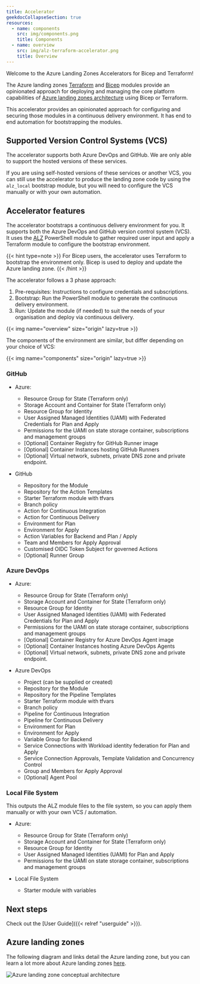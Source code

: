 ```yaml
---
title: Accelerator
geekdocCollapseSection: true
resources:
  - name: components
    src: img/components.png
    title: Components
  - name: overview
    src: img/alz-terraform-accelerator.png
    title: Overview
---
```


Welcome to the Azure Landing Zones Accelerators for Bicep and Terraform!

The Azure landing zones [Terraform][alz_tf_module] and [Bicep][alz_bc_module] modules provide an opinionated approach for deploying and managing the core platform capabilities of [Azure landing zones architecture][alz_architecture] using Bicep or Terraform.

This accelerator provides an opinionated approach for configuring and securing those modules in a continuous delivery environment. It has end to end automation for bootstrapping the modules.

## Supported Version Control Systems (VCS)

The accelerator supports both Azure DevOps and GitHub. We are only able to support the hosted versions of these services.

If you are using self-hosted versions of these services or another VCS, you can still use the accelerator to produce the landing zone code by using the `alz_local` bootstrap module, but you will need to configure the VCS manually or with your own automation.

## Accelerator features

The accelerator bootstraps a continuous delivery environment for you. It supports both the Azure DevOps and GitHub version control system (VCS). It uses the [ALZ](https://www.powershellgallery.com/packages/ALZ) PowerShell module to gather required user input and apply a Terraform module to configure the bootstrap environment.

{{< hint type=note >}}
For Bicep users, the accelerator uses Terraform to bootstrap the environment only. Bicep is used to deploy and update the Azure landing zone.
{{< /hint >}}

The accelerator follows a 3 phase approach:

1. Pre-requisites: Instructions to configure credentials and subscriptions.
2. Bootstrap: Run the PowerShell module to generate the continuous delivery environment.
3. Run: Update the module (if needed) to suit the needs of your organisation and deploy via continuous delivery.

{{< img name="overview" size="origin" lazy=true >}}

The components of the environment are similar, but differ depending on your choice of VCS:

{{< img name="components" size="origin" lazy=true >}}

### GitHub

- Azure:
  - Resource Group for State (Terraform only)
  - Storage Account and Container for State (Terraform only)
  - Resource Group for Identity
  - User Assigned Managed Identities (UAMI) with Federated Credentials for Plan and Apply
  - Permissions for the UAMI on state storage container, subscriptions and management groups
  - [Optional] Container Registry for GitHub Runner image
  - [Optional] Container Instances hosting GitHub Runners
  - [Optional] Virtual network, subnets, private DNS zone and private endpoint.

- GitHub
  - Repository for the Module
  - Repository for the Action Templates
  - Starter Terraform module with tfvars
  - Branch policy
  - Action for Continuous Integration
  - Action for Continuous Delivery
  - Environment for Plan
  - Environment for Apply
  - Action Variables for Backend and Plan / Apply
  - Team and Members for Apply Approval
  - Customised OIDC Token Subject for governed Actions
  - [Optional] Runner Group

### Azure DevOps

- Azure:
  - Resource Group for State (Terraform only)
  - Storage Account and Container for State (Terraform only)
  - Resource Group for Identity
  - User Assigned Managed Identities (UAMI) with Federated Credentials for Plan and Apply
  - Permissions for the UAMI on state storage container, subscriptions and management groups
  - [Optional] Container Registry for Azure DevOps Agent image
  - [Optional] Container Instances hosting Azure DevOps Agents
  - [Optional] Virtual network, subnets, private DNS zone and private endpoint.

- Azure DevOps
  - Project (can be supplied or created)
  - Repository for the Module
  - Repository for the Pipeline Templates
  - Starter Terraform module with tfvars
  - Branch policy
  - Pipeline for Continuous Integration
  - Pipeline for Continuous Delivery
  - Environment for Plan
  - Environment for Apply
  - Variable Group for Backend
  - Service Connections with Workload identity federation for Plan and Apply
  - Service Connection Approvals, Template Validation and Concurrency Control
  - Group and Members for Apply Approval
  - [Optional] Agent Pool

### Local File System

This outputs the ALZ module files to the file system, so you can apply them manually or with your own VCS / automation.

- Azure:
  - Resource Group for State (Terraform only)
  - Storage Account and Container for State (Terraform only)
  - Resource Group for Identity
  - User Assigned Managed Identities (UAMI) for Plan and Apply
  - Permissions for the UAMI on state storage container, subscriptions and management groups

- Local File System
  - Starter module with variables

## Next steps

Check out the [User Guide]({{< relref "userguide" >}}).

## Azure landing zones

The following diagram and links detail the Azure landing zone, but you can learn a lot more about Azure landing zones [here](https://learn.microsoft.com/azure/cloud-adoption-framework/ready/landing-zone/).

![Azure landing zone conceptual architecture][alz_tf_overview]

[alz_tf_overview]: https://learn.microsoft.com/azure/cloud-adoption-framework/ready/enterprise-scale/media/ns-arch-cust-expanded.svg "A conceptual architecture diagram highlighting the design areas covered by the Azure landing zones Terraform module."

[alz_tf_module]:  https://registry.terraform.io/modules/Azure/caf-enterprise-scale/azurerm/latest "Terraform: Azure landing zones module"
[alz_bc_module]:  https://github.com/Azure/ALZ-Bicep "Bicep: Azure landing zones module"
[alz_architecture]: https://learn.microsoft.com/azure/cloud-adoption-framework/ready/landing-zone#azure-landing-zone-conceptual-architecture
